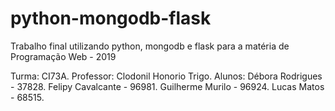 # python-mongodb-flask
Trabalho final utilizando python, mongodb e flask para a matéria de Programação Web - 2019

Turma: CI73A.
Professor: Clodonil Honorio Trigo. 
Alunos: 
  Débora Rodrigues - 37828.
  Felipy Cavalcante - 96981.
  Guilherme Murilo - 96924.
  Lucas Matos - 68515.
